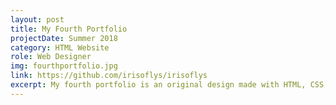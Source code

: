 ```yaml
---
layout: post
title: My Fourth Portfolio
projectDate: Summer 2018
category: HTML Website
role: Web Designer
img: fourthportfolio.jpg
link: https://github.com/irisoflys/irisoflys
excerpt: My fourth portfolio is an original design made with HTML, CSS, Bootstrap, and some Javascript.
---
```

